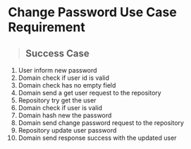 # Change Password Use Case Requirement

> ## Success Case
1. User inform new password
2. Domain check if user id is valid
3. Domain check has no empty field
4. Domain send a get user request to the repository
5. Repository try get the user
6. Domain check if user is valid
7. Domain hash new the password
8. Domain send change password request to the repository
9. Repository update user password
10. Domain send response success with the updated user
